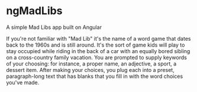 # ngMadLibs

A simple Mad Libs app built on Angular

If you're not familiar with "Mad Lib" it's the name of a word game that dates back to the 1960s and is still around. It's the sort of game kids will play to stay occupied while riding in the back of a car with an equally bored sibling on a cross-country family vacation. You are prompted to supply keywords of your choosing: for instance, a proper name, an adjective, a sport, a dessert item. After making your choices, you plug each into a preset, paragraph-long text that has blanks that you fill in with the word choices you've made.
